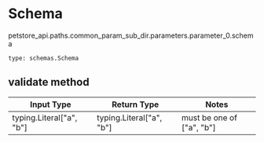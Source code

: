 # Schema
petstore_api.paths.common_param_sub_dir.parameters.parameter_0.schema
```
type: schemas.Schema
```

## validate method
Input Type | Return Type | Notes
------------ | ------------- | -------------
typing.Literal["a", "b"] | typing.Literal["a", "b"] | must be one of ["a", "b"]
